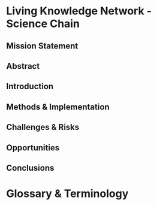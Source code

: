 Living Knowledge Network - Science Chain
=========================================

Mission Statement
-----------------


Abstract
--------


Introduction
------------


Methods & Implementation
------------------------


Challenges & Risks
------------------


Opportunities
-------------


Conclusions
------------




Glossary & Terminology
=====================
